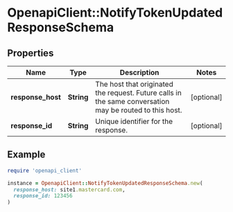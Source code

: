 # OpenapiClient::NotifyTokenUpdatedResponseSchema

## Properties

| Name | Type | Description | Notes |
| ---- | ---- | ----------- | ----- |
| **response_host** | **String** | The host that originated the request. Future calls in the same conversation may be routed to this host.  | [optional] |
| **response_id** | **String** | Unique identifier for the response.  | [optional] |

## Example

```ruby
require 'openapi_client'

instance = OpenapiClient::NotifyTokenUpdatedResponseSchema.new(
  response_host: site1.mastercard.com,
  response_id: 123456
)
```

